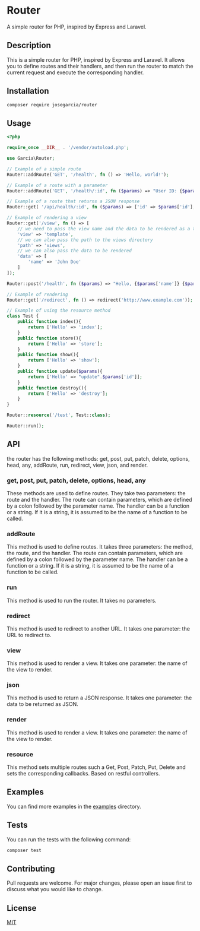 # Router
A simple router for PHP, inspired by Express and Laravel.

## Description
This is a simple router for PHP, inspired by Express and Laravel. It allows you to define routes and their handlers, and then run the router to match the current request and execute the corresponding handler.

## Installation
```bash
composer require josegarcia/router
```

## Usage

```php
<?php

require_once __DIR__ . '/vendor/autoload.php';

use Garcia\Router;

// Example of a simple route
Router::addRoute('GET', '/health', fn () => 'Hello, world!');

// Example of a route with a parameter
Router::addRoute('GET', '/health/:id', fn ($params) => "User ID: {$params['id']}");

// Example of a route that returns a JSON response
Router::get( '/api/health/:id', fn ($params) => ['id' => $params['id'], 'name' => 'John Doe', 'email' => 'john@example.com']);

// Example of rendering a view
Router::get('/view', fn () => [
    // we need to pass the view name and the data to be rendered as a template
    'view' => 'template',
    // we can also pass the path to the views directory
    'path' => 'views',
    // we can also pass the data to be rendered
    'data' => [
        'name' => 'John Doe'
    ]
]);

Router::post('/health', fn ($params) => "Hello, {$params['name']} {$params['last']}!");

// Example of rendering
Router::get('/redirect', fn () => redirect('http://www.example.com'));

// Example of using the resource method
class Test {
    public function index(){
        return ['Hello' => 'index'];
    }
    public function store(){
        return ['Hello' => 'store'];
    }
    public function show(){
        return ['Hello' => 'show'];
    }
    public function update($params){
        return ['Hello' => "update".$params['id']];
    }
    public function destroy(){
        return ['Hello' => 'destroy'];
    }
}

Router::resource('/test', Test::class); 

Router::run();
```

## API
the router has the following methods:
get, post, put, patch, delete, options, head, any, addRoute, run, redirect, view, json, and render.

### get, post, put, patch, delete, options, head, any
These methods are used to define routes. They take two parameters: the route and the handler. The route can contain parameters, which are defined by a colon followed by the parameter name. The handler can be a function or a string. If it is a string, it is assumed to be the name of a function to be called.

### addRoute
This method is used to define routes. It takes three parameters: the method, the route, and the handler. The route can contain parameters, which are defined by a colon followed by the parameter name. The handler can be a function or a string. If it is a string, it is assumed to be the name of a function to be called.

### run
This method is used to run the router. It takes no parameters.

### redirect
This method is used to redirect to another URL. It takes one parameter: the URL to redirect to.

### view
This method is used to render a view. It takes one parameter: the name of the view to render.

### json
This method is used to return a JSON response. It takes one parameter: the data to be returned as JSON.

### render
This method is used to render a view. It takes one parameter: the name of the view to render.

### resource
This method sets multiple routes such a Get, Post, Patch, Put, Delete and sets the corresponding callbacks.
Based on restful controllers.

## Examples
You can find more examples in the [examples](sample) directory.

## Tests
You can run the tests with the following command:
```bash
composer test
```

## Contributing
Pull requests are welcome. For major changes, please open an issue first to discuss what you would like to change.

## License
[MIT](LICENSE)
```
